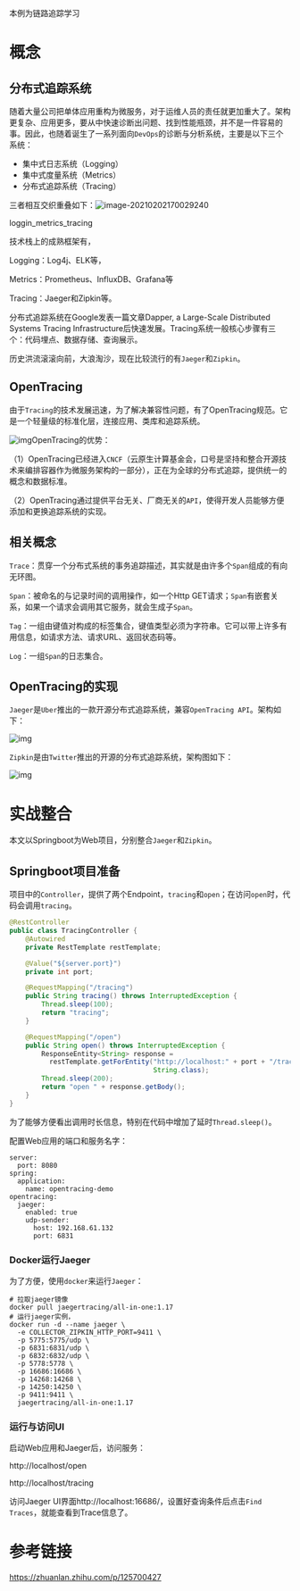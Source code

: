 本例为链路追踪学习

# 概念

##  分布式追踪系统

随着大量公司把单体应用重构为微服务，对于运维人员的责任就更加重大了。架构更复杂、应用更多，要从中快速诊断出问题、找到性能瓶颈，并不是一件容易的事。因此，也随着诞生了一系列面向`DevOps`的诊断与分析系统，主要是以下三个系统：

- 集中式日志系统（Logging）
- 集中式度量系统（Metrics）
- 分布式追踪系统（Tracing）

三者相互交织重叠如下：![image-20210202170029240](https://cdn.jsdelivr.net/gh/dcy520hmn/image01/20210202170036.png)

loggin_metrics_tracing

技术栈上的成熟框架有，

Logging：Log4j、ELK等，

Metrics：Prometheus、InfluxDB、Grafana等

Tracing：Jaeger和Zipkin等。

分布式追踪系统在Google发表一篇文章Dapper, a Large-Scale Distributed Systems Tracing Infrastructure后快速发展。Tracing系统一般核心步骤有三个：代码埋点、数据存储、查询展示。

历史洪流滚滚向前，大浪淘沙，现在比较流行的有`Jaeger`和`Zipkin`。

## OpenTracing

由于`Tracing`的技术发展迅速，为了解决兼容性问题，有了OpenTracing规范。它是一个轻量级的标准化层，连接应用、类库和追踪系统。

![img](https://cdn.jsdelivr.net/gh/dcy520hmn/image01/20210202170116.jpeg)OpenTracing的优势：

（1）OpenTracing已经进入`CNCF`（云原生计算基金会，口号是坚持和整合开源技术来编排容器作为微服务架构的一部分），正在为全球的分布式追踪，提供统一的概念和数据标准。

（2）OpenTracing通过提供平台无关、厂商无关的`API`，使得开发人员能够方便添加和更换追踪系统的实现。



## 相关概念

`Trace`：贯穿一个分布式系统的事务追踪描述，其实就是由许多个`Span`组成的有向无环图。

`Span`：被命名的与记录时间的调用操作，如一个Http GET请求；`Span`有嵌套关系，如果一个请求会调用其它服务，就会生成子`Span`。

`Tag`：一组由键值对构成的标签集合，键值类型必须为字符串。它可以带上许多有用信息，如请求方法、请求URL、返回状态码等。

`Log`：一组`Span`的日志集合。

## OpenTracing的实现

`Jaeger`是`Uber`推出的一款开源分布式追踪系统，兼容`OpenTracing API`。架构如下：

![img](https://cdn.jsdelivr.net/gh/dcy520hmn/image01/20210202170141.jpeg)

`Zipkin`是由`Twitter`推出的开源的分布式追踪系统，架构图如下：

![img](https://cdn.jsdelivr.net/gh/dcy520hmn/image01/20210202170515.jpeg)

# 实战整合

本文以Springboot为Web项目，分别整合`Jaeger`和`Zipkin`。

##  Springboot项目准备

项目中的`Controller`，提供了两个Endpoint，`tracing`和`open`；在访问`open`时，代码会调用`tracing`。

```java
@RestController
public class TracingController {
    @Autowired
    private RestTemplate restTemplate;

    @Value("${server.port}")
    private int port;

    @RequestMapping("/tracing")
    public String tracing() throws InterruptedException {
        Thread.sleep(100);
        return "tracing";
    }

    @RequestMapping("/open")
    public String open() throws InterruptedException {
        ResponseEntity<String> response = 
          restTemplate.getForEntity("http://localhost:" + port + "/tracing", 
                                    String.class);
        Thread.sleep(200);
        return "open " + response.getBody();
    }
}
```

为了能够方便看出调用时长信息，特别在代码中增加了延时`Thread.sleep()`。

配置Web应用的端口和服务名字：

```
server:
  port: 8080
spring:
  application:
    name: opentracing-demo
opentracing:
  jaeger:
    enabled: true
    udp-sender:
      host: 192.168.61.132
      port: 6831
```

### Docker运行Jaeger

为了方便，使用`docker`来运行`Jaeger`：

```
# 拉取jaeger镜像
docker pull jaegertracing/all-in-one:1.17
# 运行jaeger实例，
docker run -d --name jaeger \
  -e COLLECTOR_ZIPKIN_HTTP_PORT=9411 \
  -p 5775:5775/udp \
  -p 6831:6831/udp \
  -p 6832:6832/udp \
  -p 5778:5778 \
  -p 16686:16686 \
  -p 14268:14268 \
  -p 14250:14250 \
  -p 9411:9411 \
  jaegertracing/all-in-one:1.17
```

### 运行与访问UI

启动Web应用和Jaeger后，访问服务：

http://localhost/open

http://localhost/tracing

访问Jaeger UI界面http://localhost:16686/，设置好查询条件后点击`Find Traces`，就能查看到Trace信息了。

# 参考链接

https://zhuanlan.zhihu.com/p/125700427